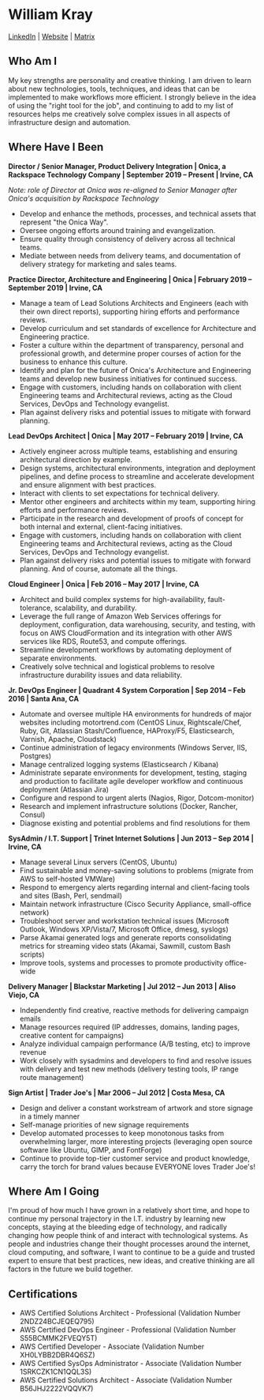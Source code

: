 # William Kray
[LinkedIn](https://www.linkedin.com/in/williamkray) | [Website](https://www.kray.pw/) | [Matrix](https://matrix.to/#/@william:mssj.me)

## Who Am I

My key strengths are personality and creative thinking. I am driven to learn about new technologies, tools, techniques, and ideas that can be implemented to make workflows more efficient. I strongly believe in the idea of using the "right tool for the job", and continuing to add to my list of resources helps me creatively solve complex issues in all aspects of infrastructure design and automation.

## Where Have I Been

**Director / Senior Manager, Product Delivery Integration | Onica, a Rackspace Technology Company | September 2019  – Present | Irvine, CA**

*Note: role of Director at Onica was re-aligned to Senior Manager after Onica's acquisition by Rackspace Technology*

  * Develop and enhance the methods, processes, and technical assets that represent "the Onica Way".
  * Oversee ongoing efforts around training and evangelization.
  * Ensure quality through consistency of delivery across all technical teams.
  * Mediate between needs from delivery teams, and documentation of delivery strategy for marketing and sales teams.


**Practice Director, Architecture and Engineering | Onica | February 2019 – September 2019 | Irvine, CA**

  * Manage a team of Lead Solutions Architects and Engineers (each with their own direct reports), supporting hiring efforts and performance reviews. 
  * Develop curriculum and set standards of excellence for Architecture and Engineering practice. 
  * Foster a culture within the department of transparency, personal and professional growth, and determine proper courses of action for the business to enhance this culture. 
  * Identify and plan for the future of Onica's Architecture and Engineering teams and develop new business initiatives for continued success. 
  * Engage with customers, including hands on collaboration with client Engineering teams and Architectural reviews, acting as the Cloud Services, DevOps and Technology evangelist. 
  * Plan against delivery risks and potential issues to mitigate with forward planning. 

**Lead DevOps Architect | Onica | May 2017 – February 2019 | Irvine, CA**

  * Actively engineer across multiple teams, establishing and ensuring architectural direction by example.
  * Design systems, architectural environments, integration and deployment pipelines, and define process to streamline and accelerate development and ensure alignment with best practices.
  * Interact with clients to set expectations for technical delivery.
  * Mentor other engineers and architects within my team, supporting hiring efforts and performance reviews.
  * Participate in the research and development of proofs of concept for both internal and external, client-facing initiatives.
  * Engage with customers, including hands on collaboration with client Engineering teams and Architectural reviews, acting as the Cloud Services, DevOps and Technology evangelist.
  * Plan against delivery risks and potential issues to mitigate with forward planning. And of course, automate all the things.

**Cloud Engineer | Onica | Feb 2016 – May 2017 | Irvine, CA**

  * Architect and build complex systems for high-availability, fault-tolerance, scalability, and durability.
  * Leverage the full range of Amazon Web Services offerings for deployment, configuration, data warehousing, security, and testing, with focus on AWS CloudFormation and its integration with other AWS services like RDS, Route53, and compute offerings.
  * Streamline development workflows by automating deployment of separate environments.
  * Creatively solve technical and logistical problems to resolve infrastructure durability issues and data reliability.


**Jr. DevOps Engineer | Quadrant 4 System Corporation | Sep 2014 – Feb 2016 | Santa Ana, CA**

  * Automate and oversee multiple HA environments for hundreds of major websites including motortrend.com (CentOS Linux, Rightscale/Chef, Ruby, Git, Atlassian Stash/Confluence, HAProxy/F5, Elasticsearch, Varnish, Apache, Cloudstack)
  * Continue administration of legacy environments (Windows Server, IIS, Postgres)
  * Manage centralized logging systems (Elasticsearch / Kibana)
  * Administrate separate environments for development, testing, staging and production to facilitate agile developer workflow and    continuous deployment (Atlassian Jira)
  * Configure and respond to urgent alerts (Nagios, Rigor, Dotcom-monitor)
  * Research and implement infrastructure solutions (Docker, Rancher, Consul)
  * Diagnose existing and potential problems and find resolutions for them


**SysAdmin / I.T. Support | Trinet Internet Solutions | Jun 2013 – Sep 2014 | Irvine, CA**

  * Manage several Linux servers (CentOS, Ubuntu)
  * Find sustainable and money-saving solutions to problems (migrate from AWS to self-hosted VMWare)
  * Respond to emergency alerts regarding internal and client-facing tools and sites (Bash, Perl, sendmail)
  * Maintain network infrastructure (Cisco Security Appliance, small-office network)
  * Troubleshoot server and workstation technical issues (Microsoft Outlook, Windows XP/Vista/7, Microsoft Office, dmesg,  syslogs)
  * Parse Akamai generated logs and generate reports consolidating metrics for streaming video stats (Akamai, Sawmill, custom Bash scripts)
  * Improve tools, systems and processes to promote productivity office-wide


**Delivery Manager | Blackstar Marketing | Jul 2012 – Jun 2013 | Aliso Viejo, CA**

  * Independently find creative, reactive methods for delivering campaign emails
  * Manage resources required (IP addresses, domains, landing pages, creative content for campaigns)
  * Analyze individual campaign performance (A/B testing, etc) to improve revenue
  * Work closely with sysadmins and developers to find and resolve issues with delivery and test new methods (delivery testing tools, IP range route management)


**Sign Artist | Trader Joe's | Mar 2006 – Jul 2012 | Costa Mesa, CA**

 * Design and deliver a constant workstream of artwork and store signage in a timely manner
 * Self-manage priorities of new signage requirements
 * Develop automated processes to keep monotonous tasks from overwhelming larger, more interesting projects (leveraging open source software like Ubuntu, GIMP, and FontForge)
 * Continue to provide top-tier customer service and product knowledge, carry the torch for brand values because EVERYONE loves Trader Joe's!

## Where Am I Going

I'm proud of how much I have grown in a relatively short time, and hope to continue my personal trajectory in the I.T. industry by learning new concepts, staying at the bleeding edge of technology, and radically changing how people think of and interact with technological systems. As people and industries change their thought processes around the internet, cloud computing, and software, I want to continue to be a guide and trusted expert to ensure that best practices, new ideas, and creative thinking are all factors in the future we build together.

## Certifications

  * AWS Certified Solutions Architect - Professional (Validation Number 2NDZ24BCJEQEQ795)
  * AWS Certified DevOps Engineer - Professional (Validation Number S55BCMMK2FVEQY5T)
  * AWS Certified Developer - Associate (Validation Number XH0LYBB2DBR4Q6SZ)
  * AWS Certified SysOps Administrator - Associate (Validation Number 1SRKCZK1CN1QQL3S)
  * AWS Certified Solutions Architect - Associate (Validation Number B56JHJ2222VQQVK7)

